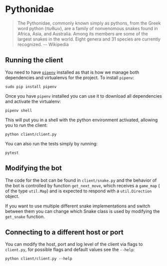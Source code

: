 # Pythonidae
> The Pythonidae, commonly known simply as pythons, from the Greek word python
> (πυθων), are a family of nonvenomous snakes found in Africa, Asia, and
> Australia. Among its members are some of the largest snakes in the world.
> Eight genera and 31 species are currently recognized.
> -- Wikipedia


## Running the client
You need to have [`pipenv`](pipenv) installed as that is how we manage both
dependencies and virtualenvs for the project. To install `pipenv`:
```
sudo pip install pipenv
```

Once you have `pipenv` installed you can use it to download all dependencies
and activate the virtualenv:
```
pipenv shell
```

This will put you in a shell with the python environment activated, allowing you
to run the client:
```
python client/client.py
```

You can also run the tests simply by running:
```
pytest
```

## Modifying the bot
The code for the bot can be found in `client/snake.py` and the behavior of the
bot is controlled by function `get_next_move`, which receives a `game_map` (
of the type `util.Map`) and is expected to respond with a `util.Direction`
object.

If you want to use multiple different snake implementations and switch between
them you can change which Snake class is used by modifying the `get_snake`
function.

## Connecting to a different host or port
You can modify the host, port and log level of the client via flags to
`client.py`, for possible flags and default values see the `--help`:
```
python client/client.py --help
```
